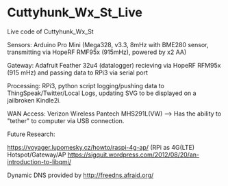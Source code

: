 # Cuttyhunk_Wx_St_Live
Live code of Cuttyhunk_Wx_St

Sensors: Arduino Pro Mini (Mega328, v3.3, 8mHz with BME280 sensor, transmitting via HopeRF RMF95x (915mHz), powered by x2 AA)

Gateway: Adafruit Feather 32u4 (datalogger) recieving via HopeRF RFM95x (915 mHz) and passing data to RPi3 via serial port

Processing: RPi3, python script logging/pushing data to ThingSpeak/Twitter/Local Logs, updating SVG to be displayed on a jailbroken Kindle2i.

WAN Access: Verizon Wireless Pantech MHS291L(VW) --> Has the ability to "tether" to computer via USB connection.

Future Research: 

https://voyager.lupomesky.cz/howto/raspi-4g-ap/ (RPi as 4G(LTE) Hotspot/Gateway/AP
https://sigquit.wordpress.com/2012/08/20/an-introduction-to-libqmi/ 


Dynamic DNS provided by http://freedns.afraid.org/
